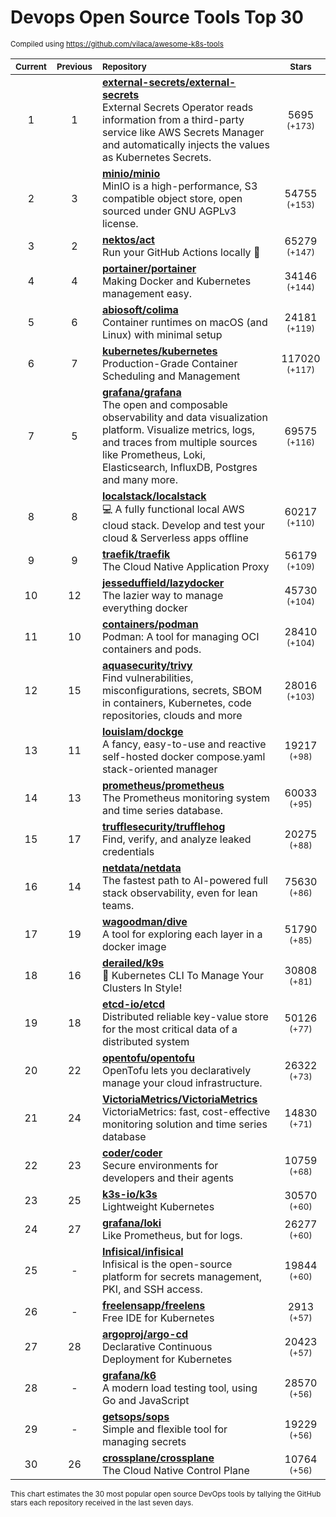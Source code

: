 # Devops Open Source Tools Top 30
<sup>Compiled using https://github.com/vilaca/awesome-k8s-tools</sup>
<div align="center">

|<sub>Current</sub>|<sub>Previous</sub>|<sub>Repository</sub>|<sub>Stars</sub>|
|:---:|:---:|:---|:---:|
|1|1|[**external-secrets/external-secrets**](https://github.com/external-secrets/external-secrets)<br/>External Secrets Operator reads information from a third-party service like AWS Secrets Manager and automatically injects the values as Kubernetes Secrets.|5695 <sup>(+173)</sup>|
|2|3|[**minio/minio**](https://github.com/minio/minio)<br/>MinIO is a high-performance, S3 compatible object store, open sourced under GNU AGPLv3 license.|54755 <sup>(+153)</sup>|
|3|2|[**nektos/act**](https://github.com/nektos/act)<br/>Run your GitHub Actions locally 🚀|65279 <sup>(+147)</sup>|
|4|4|[**portainer/portainer**](https://github.com/portainer/portainer)<br/>Making Docker and Kubernetes management easy.|34146 <sup>(+144)</sup>|
|5|6|[**abiosoft/colima**](https://github.com/abiosoft/colima)<br/>Container runtimes on macOS (and Linux) with minimal setup|24181 <sup>(+119)</sup>|
|6|7|[**kubernetes/kubernetes**](https://github.com/kubernetes/kubernetes)<br/>Production-Grade Container Scheduling and Management|117020 <sup>(+117)</sup>|
|7|5|[**grafana/grafana**](https://github.com/grafana/grafana)<br/>The open and composable observability and data visualization platform. Visualize metrics, logs, and traces from multiple sources like Prometheus, Loki, Elasticsearch, InfluxDB, Postgres and many more. |69575 <sup>(+116)</sup>|
|8|8|[**localstack/localstack**](https://github.com/localstack/localstack)<br/>💻 A fully functional local AWS cloud stack. Develop and test your cloud & Serverless apps offline|60217 <sup>(+110)</sup>|
|9|9|[**traefik/traefik**](https://github.com/traefik/traefik)<br/>The Cloud Native Application Proxy|56179 <sup>(+109)</sup>|
|10|12|[**jesseduffield/lazydocker**](https://github.com/jesseduffield/lazydocker)<br/>The lazier way to manage everything docker|45730 <sup>(+104)</sup>|
|11|10|[**containers/podman**](https://github.com/containers/podman)<br/>Podman: A tool for managing OCI containers and pods.|28410 <sup>(+104)</sup>|
|12|15|[**aquasecurity/trivy**](https://github.com/aquasecurity/trivy)<br/>Find vulnerabilities, misconfigurations, secrets, SBOM in containers, Kubernetes, code repositories, clouds and more|28016 <sup>(+103)</sup>|
|13|11|[**louislam/dockge**](https://github.com/louislam/dockge)<br/>A fancy, easy-to-use and reactive self-hosted docker compose.yaml stack-oriented manager|19217 <sup>(+98)</sup>|
|14|13|[**prometheus/prometheus**](https://github.com/prometheus/prometheus)<br/>The Prometheus monitoring system and time series database.|60033 <sup>(+95)</sup>|
|15|17|[**trufflesecurity/trufflehog**](https://github.com/trufflesecurity/trufflehog)<br/>Find, verify, and analyze leaked credentials|20275 <sup>(+88)</sup>|
|16|14|[**netdata/netdata**](https://github.com/netdata/netdata)<br/>The fastest path to AI-powered full stack observability, even for lean teams.|75630 <sup>(+86)</sup>|
|17|19|[**wagoodman/dive**](https://github.com/wagoodman/dive)<br/>A tool for exploring each layer in a docker image|51790 <sup>(+85)</sup>|
|18|16|[**derailed/k9s**](https://github.com/derailed/k9s)<br/>🐶 Kubernetes CLI To Manage Your Clusters In Style!|30808 <sup>(+81)</sup>|
|19|18|[**etcd-io/etcd**](https://github.com/etcd-io/etcd)<br/>Distributed reliable key-value store for the most critical data of a distributed system|50126 <sup>(+77)</sup>|
|20|22|[**opentofu/opentofu**](https://github.com/opentofu/opentofu)<br/>OpenTofu lets you declaratively manage your cloud infrastructure.|26322 <sup>(+73)</sup>|
|21|24|[**VictoriaMetrics/VictoriaMetrics**](https://github.com/VictoriaMetrics/VictoriaMetrics)<br/>VictoriaMetrics: fast, cost-effective monitoring solution and time series database|14830 <sup>(+71)</sup>|
|22|23|[**coder/coder**](https://github.com/coder/coder)<br/>Secure environments for developers and their agents|10759 <sup>(+68)</sup>|
|23|25|[**k3s-io/k3s**](https://github.com/k3s-io/k3s)<br/>Lightweight Kubernetes|30570 <sup>(+60)</sup>|
|24|27|[**grafana/loki**](https://github.com/grafana/loki)<br/>Like Prometheus, but for logs.|26277 <sup>(+60)</sup>|
|25|-|[**Infisical/infisical**](https://github.com/Infisical/infisical)<br/>Infisical is the open-source platform for secrets management, PKI, and SSH access.|19844 <sup>(+60)</sup>|
|26|-|[**freelensapp/freelens**](https://github.com/freelensapp/freelens)<br/>Free IDE for Kubernetes|2913 <sup>(+57)</sup>|
|27|28|[**argoproj/argo-cd**](https://github.com/argoproj/argo-cd)<br/>Declarative Continuous Deployment for Kubernetes|20423 <sup>(+57)</sup>|
|28|-|[**grafana/k6**](https://github.com/grafana/k6)<br/>A modern load testing tool, using Go and JavaScript|28570 <sup>(+56)</sup>|
|29|-|[**getsops/sops**](https://github.com/getsops/sops)<br/>Simple and flexible tool for managing secrets|19229 <sup>(+56)</sup>|
|30|26|[**crossplane/crossplane**](https://github.com/crossplane/crossplane)<br/>The Cloud Native Control Plane|10764 <sup>(+56)</sup>|


</div>

<sub>This chart estimates the 30 most popular open source DevOps tools by tallying the GitHub stars each repository received in the last seven days.</sub>
